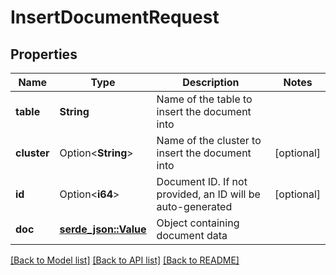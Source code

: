 # InsertDocumentRequest

## Properties

Name | Type | Description | Notes
------------ | ------------- | ------------- | -------------
**table** | **String** | Name of the table to insert the document into | 
**cluster** | Option<**String**> | Name of the cluster to insert the document into | [optional]
**id** | Option<**i64**> | Document ID. If not provided, an ID will be auto-generated  | [optional]
**doc** | [**serde_json::Value**](.md) | Object containing document data  | 

[[Back to Model list]](../README.md#documentation-for-models) [[Back to API list]](../README.md#documentation-for-api-endpoints) [[Back to README]](../README.md)



